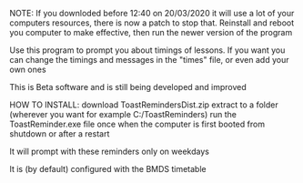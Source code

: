 NOTE: If you downloded before 12:40 on 20/03/2020 it will use a lot of your computers resources, there is now a patch to stop that. Reinstall and reboot you computer to make effective, then run the newer version of the program

Use this program to prompt you about timings of lessons.
If you want you can change the timings and messages in the "times" file, or even add your own ones

This is Beta software and is still being developed and improved

HOW TO INSTALL:
download ToastRemindersDist.zip
extract to a folder (wherever you want for example C:/ToastReminders)
run the ToastReminder.exe file once when the computer is first booted from shutdown or after a restart

It will prompt with these reminders only on weekdays

It is (by default) configured with the BMDS timetable
